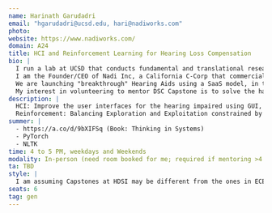 ```yaml
---
name: Harinath Garudadri
email: "hgarudadri@ucsd.edu, hari@nadiworks.com"
photo:
website: https://www.nadiworks.com/
domain: A24
title: HCI and Reinforcement Learning for Hearing Loss Compensation
bio: |
  I run a lab at UCSD that conducts fundamental and translational research at the intersection of Technology, Healthcare, and Education -- THELab.  
  I am the Founder/CEO of Nadi Inc, a California C-Corp that commercializes translational research in academia.  
  We are launching "breakthrough" Hearing Aids using a SaaS model, in time for the 2025 Holiday season.  
  My interest in volunteering to mentor DSC Capstone is to solve the hard problems in the area of Hearing Aids, and restore the function of our ability to communicate in a natural language.
description: |
  HCI: Improve the user interfaces for the hearing impaired using GUI, Voice User Interfaces, and Gesture-based Interfaces.  
  Reinforcement: Balancing Exploration and Exploitation constrained by available (but growing) feedback data from users.
summer: |
  - https://a.co/d/9bXIFSq (Book: Thinking in Systems)  
  - PyTorch  
  - NLTK
time: 4 to 5 PM, weekdays and Weekends
modality: In-person (need room booked for me; required if mentoring >4 students in-person)
ta: TBD
style: |
  I am assuming Capstones at HDSI may be different from the ones in ECE. I will have weekly presentations by a selected student and will count to grading.
seats: 6
tag: gen
---
```

